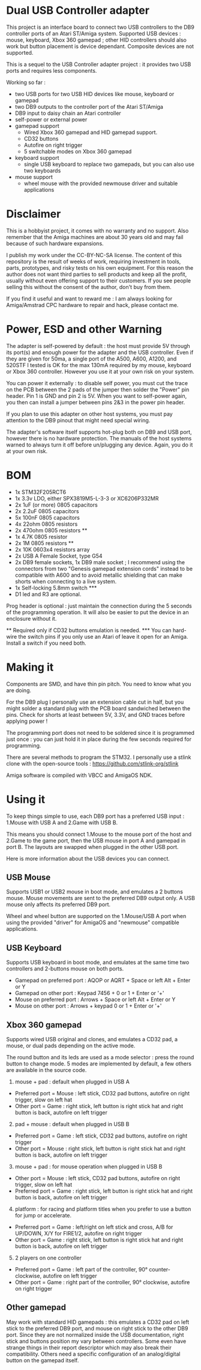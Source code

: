 # Dual USB Controller adapter
This project is an interface board to connect two USB controllers to the DB9 controller ports of an Atari ST/Amiga system.
Supported USB devices : mouse, keyboard, Xbox 360 gamepad ; other HID controllers should also work but button placement is device dependant. Composite devices are not supported.

This is a sequel to the USB Controller adapter project : it provides two USB ports and requires less components.

Working so far :
- two USB ports for two USB HID devices like mouse, keyboard or gamepad
- two DB9 outputs to the controller port of the Atari ST/Amiga
- DB9 input to daisy chain an Atari controller
- self-power or external power
- gamepad support
  - Wired Xbox 360 gamepad and HID gamepad support.
  - CD32 buttons
  - Autofire on right trigger
  - 5 switchable modes on Xbox 360 gamepad
- keyboard support
  - single USB keyboard to replace two gamepads, but you can also use two keyboards
- mouse support
  - wheel mouse with the provided newmouse driver and suitable applications

# Disclaimer
This is a hobbyist project, it comes with no warranty and no support. Also remember that the Amiga machines are about 30 years old and may fail because of such hardware expansions.

I publish my work under the CC-BY-NC-SA license. The content of this repository is the result of weeks of work, requiring investment in tools, parts, prototypes, and risky tests on his own equipment. For this reason the author does not want third parties to sell products and keep all the profit, usually without even offering support to their customers. If you see people selling this without the consent of the author, don't buy from them.

If you find it useful and want to reward me : I am always looking for Amiga/Amstrad CPC hardware to repair and hack, please contact me.

# Power, ESD and other Warning
The adapter is self-powered by default : the host must provide 5V through its port(s) and enough power for the adapter and the USB controller. Even if they are given for 50ma, a single port of the A500, A600, A1200, and 520STF I tested is OK for the max 130mA required by my mouse, keyboard or Xbox 360 controller. However you use it at your own risk on your system.

You can power it externally : to disable self power, you must cut the trace on the PCB between the 2 pads of the jumper then solder the "Power" pin header. Pin 1 is GND and pin 2 is 5V. When you want to self-power again, you then can install a jumper between pins 2&3 in the power pin header.

If you plan to use this adapter on other host systems, you must pay attention to the DB9 pinout that might need special wiring.

The adapter's software itself supports hot-plug both on DB9 and USB port, however there is no hardware protection. The manuals of the host systems warned to always turn it off before un/plugging any device. Again, you do it at your own risk.

# BOM
- 1x STM32F205RCT6
- 1x 3.3v LDO, either SPX3819M5-L-3-3 or XC6206P332MR
- 2x 1uF (or more) 0805 capacitors
- 2x 2.2uF 0805 capacitors
- 5x 100nF 0805 capacitors
- 4x 22ohm 0805 resistors
- 2x 470ohm 0805 resistors **
- 1x 4.7K 0805 resistor
- 2x 1M 0805 resistors **
- 2x 10K 0603x4 resistors array
- 2x USB A Female Socket, type G54
- 2x DB9 female sockets, 1x DB9 male socket ; I recommend using the connectors from two "Genesis gamepad extension cords" instead to be compatible with A600 and to avoid metallic shielding that can make shorts when connecting to a live system.
- 1x Self-locking 5.8mm switch ***
- D1 led and R3 are optional.

Prog header is optional : just maintain the connection during the 5 seconds of the programming operation. It will also be easier to put the device in an enclosure without it.

** Required only if CD32 buttons emulation is needed.
*** You can hard-wire the switch pins if you only use an Atari of leave it open for an Amiga. Install a switch if you need both.

# Making it
Components are SMD, and have thin pin pitch. You need to know what you are doing.

For the DB9 plug I personally use an extension cable cut in half, but you might solder a standard plug with the PCB board sandwiched between the pins.
Check for shorts at least between 5V, 3.3V, and GND traces before applying power !

The programming port does not need to be soldered since it is programmed just once : you can just hold it in place during the few seconds required for programming.

There are several methods to program the STM32. I personally use a stlink clone with the open-source tools : https://github.com/stlink-org/stlink

Amiga software is compiled with VBCC and AmigaOS NDK.

# Using it
To keep things simple to use, each DB9 port has a preferred USB input : 1.Mouse with USB A and 2.Game with USB B.

This means you should connect 1.Mouse to the mouse port of the host and 2.Game to the game port, then the USB mouse in port A and gamepad in port B. The layouts are swapped when plugged in the other USB port.

Here is more information about the USB devices you can connect.

## USB Mouse
Supports USB1 or USB2 mouse in boot mode, and emulates a 2 buttons mouse.
Mouse movements are sent to the preferred DB9 output only. A USB mouse only affects its preferred DB9 port.

Wheel and wheel button are supported on the 1.Mouse/USB A port when using the provided "driver" for AmigaOS and "newmouse" compatible applications.

## USB Keyboard
Supports USB keyboard in boot mode, and emulates at the same time two controllers and 2-buttons mouse on both ports.
- Gamepad on preferred port : AQOP or AQRT + Space or left Alt + Enter or Y
- Gamepad on other port : Keypad 7456 + 0 or 1 + Enter or '+'
- Mouse on preferred port : Arrows + Space or left Alt + Enter or Y
- Mouse on other port : Arrows + keypad 0 or 1 + Enter or '+'

## Xbox 360 gamepad
Supports wired USB original and clones, and emulates a CD32 pad, a mouse, or dual pads depending on the active mode.

The round button and its leds are used as a mode selector : press the round button to change mode.
5 modes are implemented by default, a few others are available in the source code.

1. mouse + pad : default when plugged in USB A
  * Preferred port = Mouse : left stick, CD32 pad buttons, autofire on right trigger, slow on left hat
  * Other port = Game : right stick, left button is right stick hat and right button is back, autofire on left trigger
2. pad + mouse : default when plugged in USB B
  * Preferred port = Game : left stick, CD32 pad buttons, autofire on right trigger
  * Other port = Mouse : right stick, left button is right stick hat and right button is back, autofire on left trigger
3. mouse + pad : for mouse operation when plugged in USB B 
  * Other port = Mouse : left stick, CD32 pad buttons, autofire on right trigger, slow on left hat
  * Preferred port = Game : right stick, left button is right stick hat and right button is back, autofire on left trigger
4. platform : for racing and platform titles when you prefer to use a button for jump or accelerate.
  * Preferred port = Game : left/right on left stick and cross, A/B for UP/DOWN, X/Y for FIRE1/2, autofire on right trigger
  * Other port = Game : right stick, left button is right stick hat and right button is back, autofire on left trigger
5. 2 players on one controller
  * Preferred port = Game : left part of the controller, 90° counter-clockwise, autofire on left trigger
  * Other port = Game : right part of the controller, 90° clockwise, autofire on right trigger

## Other gamepad
May work with standard HID gamepads : this emulates a CD32 pad on left stick to the preferred DB9 port, and mouse on right stick to the other DB9 port.
Since they are not normalized inside the USB documentation, right stick and buttons position my vary between controllers. Some even have strange things in their report descriptor which may also break their compatibility. Others need a specific configuration of an analog/digital button on the gamepad itself.

